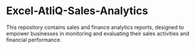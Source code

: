 # Excel-AtliQ-Sales-Analytics
This repository contains sales and finance analytics reports, designed to empower businesses in monitoring and evaluating their sales activities and financial performance.

